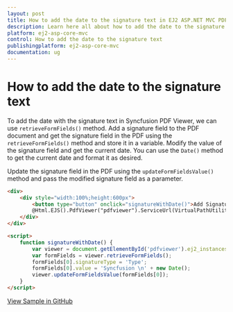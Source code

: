 ```yaml
---
layout: post
title: How to add the date to the signature text in EJ2 ASP.NET MVC PDF Viewer | Syncfusion
description: Learn here all about how to add the date to the signature text in ASP.NET MVC PDF Viewer component of Syncfusion Essential JS 2 and more.
platform: ej2-asp-core-mvc
control: How to add the date to the signature text
publishingplatform: ej2-asp-core-mvc
documentation: ug
---
```


# How to add the date to the signature text

To add the date with the signature text in Syncfusion PDF Viewer, we can use `retrieveFormFields()` method. Add a signature field to the PDF document and get the signature field in the PDF using the `retrieveFormFields()` method and store it in a variable. Modify the value of the signature field and get the current date. You can use the `Date()` method to get the current date and format it as desired.

Update the signature field in the PDF using the `updateFormFieldsValue()` method and pass the modified signature field as a parameter.

```html
<div>
    <div style="width:100%;height:600px">
        <button type="button" onclick="signatureWithDate()">Add Signature with the time</button>
        @Html.EJS().PdfViewer("pdfviewer").ServiceUrl(VirtualPathUtility.ToAbsolute("~/Home/")).DocumentPath("PDF_Succinctly.pdf").Render()
    </div>
</div>

<script>
    function signatureWithDate() {
        var viewer = document.getElementById('pdfviewer').ej2_instances[0];
        var formFields = viewer.retrieveFormFields();
        formFields[0].signatureType = 'Type';
        formFields[0].value = 'Syncfusion \n' + new Date();
        viewer.updateFormFieldsValue(formFields[0]);
    }
</script>
```

[View Sample in GitHub](https://github.com/SyncfusionExamples/mvc-pdf-viewer-examples/tree/EJ2-67373-sample/How%20to/Add%20date%20with%20the%20signature)